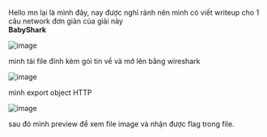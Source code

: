 
Hello mn lại là mình đây, nay được nghỉ rảnh nên mình có viết writeup cho 1 câu network đơn giản của giải này  
**BabyShark**
 
![image](https://user-images.githubusercontent.com/85442500/211454712-4f301367-18bb-4946-90ad-3ae56fec65fc.png)

mình tải file đính kèm gói tin về và mở lên bằng wireshark  

![image](https://user-images.githubusercontent.com/85442500/211455243-44126a55-cac3-4e16-93d5-73a67bbd9349.png)

mình export object HTTP 

![image](https://user-images.githubusercontent.com/85442500/211455379-d33c9020-cba0-47ee-9c8a-9dadde5cc63c.png)

sau đó mình preview để xem file image và nhận được flag trong file.


